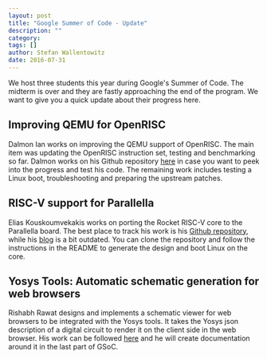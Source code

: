 ```yaml
---
layout: post
title: "Google Summer of Code - Update"
description: ""
category:
tags: []
author: Stefan Wallentowitz
date: 2016-07-31
---
```


We host three students this year during Google's Summer of Code. The
midterm is over and they are fastly approaching the end of the
program. We want to give you a quick update about their progress here.

## Improving QEMU for OpenRISC

Dalmon Ian works on improving the QEMU support of OpenRISC. The main
item was updating the OpenRISC instruction set, testing and
benchmarking so far. Dalmon works on his Github repository
[here](https://github.com/dalmonian/qemu/commits/new-instructions) in
case you want to peek into the progress and test his code. The
remaining work includes testing a Linux boot, troubleshooting and
preparing the upstream patches.

## RISC-V support for Parallella

Elias Kouskoumvekakis works on porting the Rocket RISC-V core to the
Parallella board. The best place to track his work is his
[Github repository](https://github.com/eliaskousk/parallella-riscv),
while his [blog](http://eliaskousk.teamdac.com/) is a bit
outdated. You can clone the repository and follow the instructions in
the README to generate the design and boot Linux on the core.

## Yosys Tools: Automatic schematic generation for web browsers

Rishabh Rawat designs and implements a schematic viewer for web
browsers to be integrated with the Yosys tools. It takes the Yosys
json description of a digital circuit to render it on the client side
in the web browser. His work can be followed
[here](https://github.com/RishabhRawat/schematicGenerator) and he will
create documentation around it in the last part of GSoC.
